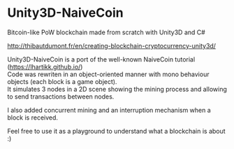 # Unity3D-NaiveCoin
Bitcoin-like PoW blockchain made from scratch with Unity3D and C#

http://thibautdumont.fr/en/creating-blockchain-cryptocurrency-unity3d/

Unity3D-NaiveCoin is a port of the well-known NaiveCoin tutorial (https://lhartikk.github.io/)
<br/>Code was rewriten in an object-oriented manner with mono behaviour objects (each block is a game object).
<br/>It simulates 3 nodes in a 2D scene showing the mining process and allowing to send transactions between nodes.

I also added concurrent mining and an interruption mechanism when a block is received.

Feel free to use it as a playground to understand what a blockchain is about :)
